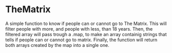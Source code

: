 # TheMatrix
A simple function to know if people can or cannot go to The Matrix.
This will filter people with more, and people with less, than 18 years.
Then, the filtered array will pass trough a .map, to make an array containig strings that tells if people can or cannot go to matrix. 
Finally, the function will return both arrays created by the map into a single one. 
